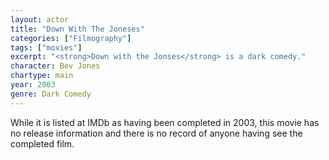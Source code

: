 ```yaml
---
layout: actor
title: "Down With The Joneses"
categories: ["Filmography"]
tags: ["movies"]
excerpt: "<strong>Down with the Jonses</strong> is a dark comedy."
character: Bev Jones
chartype: main
year: 2003
genre: Dark Comedy
---
```


While it is listed at IMDb as having been completed in 2003, this movie has no release information and there is no record of anyone having see the completed film.